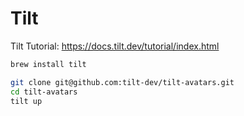 # Tilt

Tilt Tutorial:
<https://docs.tilt.dev/tutorial/index.html>

```bash
brew install tilt

git clone git@github.com:tilt-dev/tilt-avatars.git
cd tilt-avatars
tilt up
```
